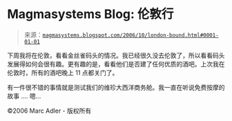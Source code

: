 <!--yml

分类：未分类

日期：2024-05-18 05:16:30

-->

# Magmasystems Blog: 伦敦行

> 来源：[`magmasystems.blogspot.com/2006/10/london-bound.html#0001-01-01`](http://magmasystems.blogspot.com/2006/10/london-bound.html#0001-01-01)

下周我将在伦敦，看看金丝雀码头的情况。我已经很久没去伦敦了，所以看看码头发展得如何会很有趣。更有趣的是，看看他们是否建了任何优质的酒吧。上次我在伦敦时，所有的酒吧晚上 11 点都关门了。

有一件很不错的事情就是测试我们的维珍大西洋商务舱。我一直在听说免费按摩的故事 .... 嗯...

©2006 Marc Adler - 版权所有
